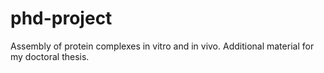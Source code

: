 # phd-project
Assembly of protein complexes in vitro and in vivo. Additional material for my doctoral thesis. 
